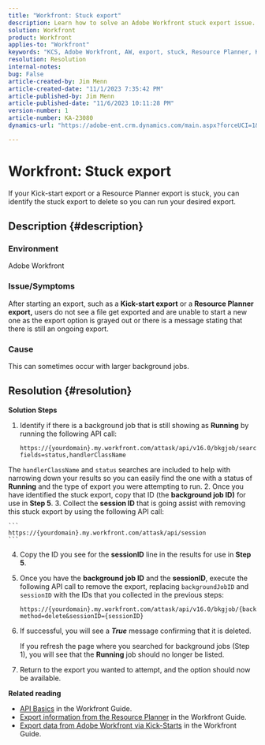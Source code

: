 ```yaml
---
title: "Workfront: Stuck export"
description: Learn how to solve an Adobe Workfront stuck export issue.
solution: Workfront
product: Workfront
applies-to: "Workfront"
keywords: "KCS, Adobe Workfront, AW, export, stuck, Resource Planner, Kick-start, API, Troubleshooting"
resolution: Resolution
internal-notes: 
bug: False
article-created-by: Jim Menn
article-created-date: "11/1/2023 7:35:42 PM"
article-published-by: Jim Menn
article-published-date: "11/6/2023 10:11:28 PM"
version-number: 1
article-number: KA-23080
dynamics-url: "https://adobe-ent.crm.dynamics.com/main.aspx?forceUCI=1&pagetype=entityrecord&etn=knowledgearticle&id=f76869d7-ed78-ee11-8179-6045bd006268"

---
```

# Workfront: Stuck export


If your Kick-start export or a Resource Planner export is stuck, you can identify the stuck export to delete so you can run your desired export.

## Description {#description}


### Environment

Adobe Workfront



### Issue/Symptoms

After starting an export, such as a <b>Kick-start export</b> or a <b>Resource Planner export,</b> users do not see a file get exported and are unable to start a new one as the export option is grayed out or there is a message stating that there is still an ongoing export.



### Cause

This can sometimes occur with larger background jobs.


## Resolution {#resolution}


<b>Solution Steps</b>

1. Identify if there is a background job that is still showing as <b>Running</b> by running the following API call:<br>

    ```
    https://{yourdomain}.my.workfront.com/attask/api/v16.0/bkgjob/search?fields=status,handlerClassName
    ```

The `handlerClassName` and `status` searches are included to help with narrowing down your results so you can easily find the one with a status of <b>Running</b> and the type of export you were attempting to run.
2. Once you have identified the stuck export, copy that ID (the <b>background job ID)</b> for use in <b>Step 5</b>.
3. Collect the <b>session ID</b> that is going assist with removing this stuck export by using the following API call:

    ```
    https://{yourdomain}.my.workfront.com/attask/api/session
    ```
4. Copy the ID you see for the <b>sessionID</b> line in the results for use in <b>Step 5</b>.
5. Once you have the <b>background job ID</b> and the <b>sessionID</b>, execute the following API call to remove the export, replacing `backgroundJobID` and `sessionID` with the IDs that you collected in the previous steps:

    ```
    https://{yourdomain}.my.workfront.com/attask/api/v16.0/bkgjob/{backgroundJobID}?method=delete&sessionID={sessionID}
    ```
6. If successful, you will see a <b>*True</b>* message confirming that it is deleted.

    If you refresh the page where you searched for background jobs (Step 1), you will see that the <b>Running</b> job should no longer be listed.
7. Return to the export you wanted to attempt, and the option should now be available.


<b>Related reading</b>

- [API Basics](https://experienceleague.adobe.com/docs/workfront/using/adobe-workfront-api/api-general-information/api-basics.html) in the Workfront Guide.
- [Export information from the Resource Planner](https://experienceleague.adobe.com/docs/workfront/using/manage-resources/resource-planning-in-adobe-workfront/export-resource-planner.html) in the Workfront Guide.
- [Export data from Adobe Workfront via Kick-Starts](https://experienceleague.adobe.com/docs/workfront/using/administration-and-setup/manage-wf/kick-starts/export-data-from-wf-via-kick-starts.html) in the Workfront Guide.

